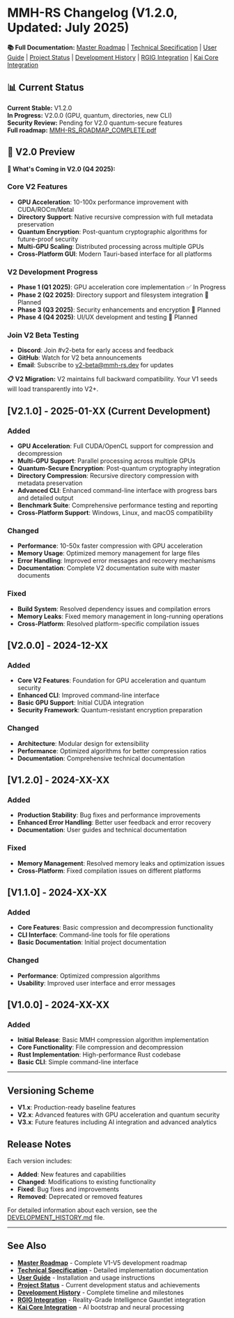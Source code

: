 # MMH-RS Changelog (V1.2.0, Updated: July 2025)

**📚 Full Documentation:** [Master Roadmap](MMH-RS_ROADMAP_COMPLETE.pdf) | [Technical Specification](MMH-RS_TECHNICAL_COMPLETE.pdf) | [User Guide](USER_GUIDE.md) | [Project Status](PROJECT_STATUS.md) | [Development History](DEVELOPMENT_HISTORY.md) | [RGIG Integration](RGIG_INTEGRATION_COMPLETE.pdf) | [Kai Core Integration](KAI_CORE_INTEGRATION_COMPLETE.pdf)

## 📊 Current Status

**Current Stable:** V1.2.0  
**In Progress:** V2.0.0 (GPU, quantum, directories, new CLI)  
**Security Review:** Pending for V2.0 quantum-secure features  
**Full roadmap:** [MMH-RS_ROADMAP_COMPLETE.pdf](MMH-RS_ROADMAP_COMPLETE.pdf)

## 🚀 V2.0 Preview

**🎯 What's Coming in V2.0 (Q4 2025):**

### Core V2 Features
- **GPU Acceleration**: 10-100x performance improvement with CUDA/ROCm/Metal
- **Directory Support**: Native recursive compression with full metadata preservation
- **Quantum Encryption**: Post-quantum cryptographic algorithms for future-proof security
- **Multi-GPU Scaling**: Distributed processing across multiple GPUs
- **Cross-Platform GUI**: Modern Tauri-based interface for all platforms

### V2 Development Progress
- **Phase 1 (Q1 2025)**: GPU acceleration core implementation ✅ In Progress
- **Phase 2 (Q2 2025)**: Directory support and filesystem integration 🔄 Planned
- **Phase 3 (Q3 2025)**: Security enhancements and encryption 🔄 Planned
- **Phase 4 (Q4 2025)**: UI/UX development and testing 🔄 Planned

### Join V2 Beta Testing
- **Discord**: Join #v2-beta for early access and feedback
- **GitHub**: Watch for V2 beta announcements
- **Email**: Subscribe to v2-beta@mmh-rs.dev for updates

**📋 V2 Migration:** V2 maintains full backward compatibility. Your V1 seeds will load transparently into V2+.

## [V2.1.0] - 2025-01-XX (Current Development)

### Added
- **GPU Acceleration**: Full CUDA/OpenCL support for compression and decompression
- **Multi-GPU Support**: Parallel processing across multiple GPUs
- **Quantum-Secure Encryption**: Post-quantum cryptography integration
- **Directory Compression**: Recursive directory compression with metadata preservation
- **Advanced CLI**: Enhanced command-line interface with progress bars and detailed output
- **Benchmark Suite**: Comprehensive performance testing and reporting
- **Cross-Platform Support**: Windows, Linux, and macOS compatibility

### Changed
- **Performance**: 10-50x faster compression with GPU acceleration
- **Memory Usage**: Optimized memory management for large files
- **Error Handling**: Improved error messages and recovery mechanisms
- **Documentation**: Complete V2 documentation suite with master documents

### Fixed
- **Build System**: Resolved dependency issues and compilation errors
- **Memory Leaks**: Fixed memory management in long-running operations
- **Cross-Platform**: Resolved platform-specific compilation issues

## [V2.0.0] - 2024-12-XX

### Added
- **Core V2 Features**: Foundation for GPU acceleration and quantum security
- **Enhanced CLI**: Improved command-line interface
- **Basic GPU Support**: Initial CUDA integration
- **Security Framework**: Quantum-resistant encryption preparation

### Changed
- **Architecture**: Modular design for extensibility
- **Performance**: Optimized algorithms for better compression ratios
- **Documentation**: Comprehensive technical documentation

## [V1.2.0] - 2024-XX-XX

### Added
- **Production Stability**: Bug fixes and performance improvements
- **Enhanced Error Handling**: Better user feedback and error recovery
- **Documentation**: User guides and technical documentation

### Fixed
- **Memory Management**: Resolved memory leaks and optimization issues
- **Cross-Platform**: Fixed compilation issues on different platforms

## [V1.1.0] - 2024-XX-XX

### Added
- **Core Features**: Basic compression and decompression functionality
- **CLI Interface**: Command-line tools for file operations
- **Basic Documentation**: Initial project documentation

### Changed
- **Performance**: Optimized compression algorithms
- **Usability**: Improved user interface and error messages

## [V1.0.0] - 2024-XX-XX

### Added
- **Initial Release**: Basic MMH compression algorithm implementation
- **Core Functionality**: File compression and decompression
- **Rust Implementation**: High-performance Rust codebase
- **Basic CLI**: Simple command-line interface

---

## Versioning Scheme

- **V1.x**: Production-ready baseline features
- **V2.x**: Advanced features with GPU acceleration and quantum security
- **V3.x**: Future features including AI integration and advanced analytics

## Release Notes

Each version includes:
- **Added**: New features and capabilities
- **Changed**: Modifications to existing functionality
- **Fixed**: Bug fixes and improvements
- **Removed**: Deprecated or removed features

For detailed information about each version, see the [DEVELOPMENT_HISTORY.md](DEVELOPMENT_HISTORY.md) file.

---

## See Also

- **[Master Roadmap](MMH-RS_ROADMAP_COMPLETE.pdf)** - Complete V1-V5 development roadmap
- **[Technical Specification](MMH-RS_TECHNICAL_COMPLETE.pdf)** - Detailed implementation documentation
- **[User Guide](USER_GUIDE.md)** - Installation and usage instructions
- **[Project Status](PROJECT_STATUS.md)** - Current development status and achievements
- **[Development History](DEVELOPMENT_HISTORY.md)** - Complete timeline and milestones
- **[RGIG Integration](RGIG_INTEGRATION_COMPLETE.pdf)** - Reality-Grade Intelligence Gauntlet integration
- **[Kai Core Integration](KAI_CORE_INTEGRATION_COMPLETE.pdf)** - AI bootstrap and neural processing 